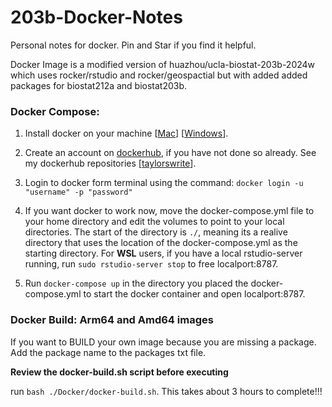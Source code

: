 # 203b-Docker-Notes
Personal notes for docker. Pin and Star if you find it helpful.

Docker Image is a modified version of huazhou/ucla-biostat-203b-2024w which uses rocker/rstudio and rocker/geospactial but with added added packages for biostat212a and biostat203b.

### Docker Compose:

1. Install docker on your machine [[Mac](https://docs.docker.com/desktop/install/mac-install/)] [[Windows](https://docs.docker.com/desktop/wsl/)].

2. Create an account on [dockerhub](https://hub.docker.com/), if you have not done so already.
See my dockerhub repositories [[taylorswrite](https://hub.docker.com/u/taylorswrite)].

3. Login to docker form terminal using the command: 
`docker login -u "username" -p "password"`

4. If you want docker to work now, move the docker-compose.yml file to your home
directory and edit the volumes to point to your local directories. The start of
the  directory is `./`, meaning its a realive directory that uses the location
of the docker-compose.yml as the starting directory. For **WSL** users, if you have a local
rstudio-server running, run `sudo rstudio-server stop` to free localport:8787.

5. Run `docker-compose up` in the directory you placed the docker-compose.yml to start the docker container and open localport:8787.

### Docker Build: Arm64 and Amd64 images

If you want to BUILD your own image because you are missing a package. Add the package name to the packages txt file. 

**Review the docker-build.sh script before executing**  

run `bash ./Docker/docker-build.sh`. This takes about 3 hours to complete!!!

